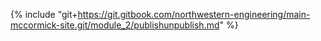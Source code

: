 {% include "git+https://git.gitbook.com/northwestern-engineering/main-mccormick-site.git/module_2/publishunpublish.md" %}

